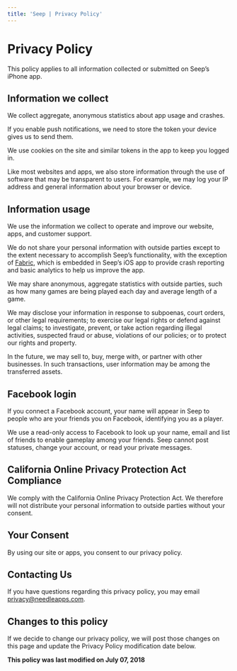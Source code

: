 ```yaml
---
title: 'Seep | Privacy Policy'
---
```


# Privacy Policy

This policy applies to all information collected or submitted on Seep’s iPhone app.

## Information we collect

We collect aggregate, anonymous statistics about app usage and crashes.

If you enable push notifications, we need to store the token your device gives us to send them.

We use cookies on the site and similar tokens in the app to keep you logged in.

Like most websites and apps, we also store information through the use of software that may be transparent to users. For example, we may log your IP address and general information about your browser or device.

## Information usage

We use the information we collect to operate and improve our website, apps, and customer support.

We do not share your personal information with outside parties except to the extent necessary to accomplish Seep’s functionality, with the exception of [Fabric](https://fabric.io/), which is embedded in Seep’s iOS app to provide crash reporting and basic analytics to help us improve the app.

We may share anonymous, aggregate statistics with outside parties, such as how many games are being played each day and average length of a game.

We may disclose your information in response to subpoenas, court orders, or other legal requirements; to exercise our legal rights or defend against legal claims; to investigate, prevent, or take action regarding illegal activities, suspected fraud or abuse, violations of our policies; or to protect our rights and property.

In the future, we may sell to, buy, merge with, or partner with other businesses. In such transactions, user information may be among the transferred assets.

## Facebook login

If you connect a Facebook account, your name will appear in Seep to people who are your friends you on Facebook, identifying you as a player.

We use a read-only access to Facebook to look up your name, email and list of friends to enable gameplay among your friends. Seep cannot post statuses, change your account, or read your private messages.

## California Online Privacy Protection Act Compliance

We comply with the California Online Privacy Protection Act. We therefore will not distribute your personal information to outside parties without your consent.

## Your Consent

By using our site or apps, you consent to our privacy policy.

## Contacting Us

If you have questions regarding this privacy policy, you may email [privacy@needleapps.com](mailto:privacy@needleapps.com).

## Changes to this policy

If we decide to change our privacy policy, we will post those changes on this page and update the Privacy Policy modification date below.

**This policy was last modified on July 07, 2018**


